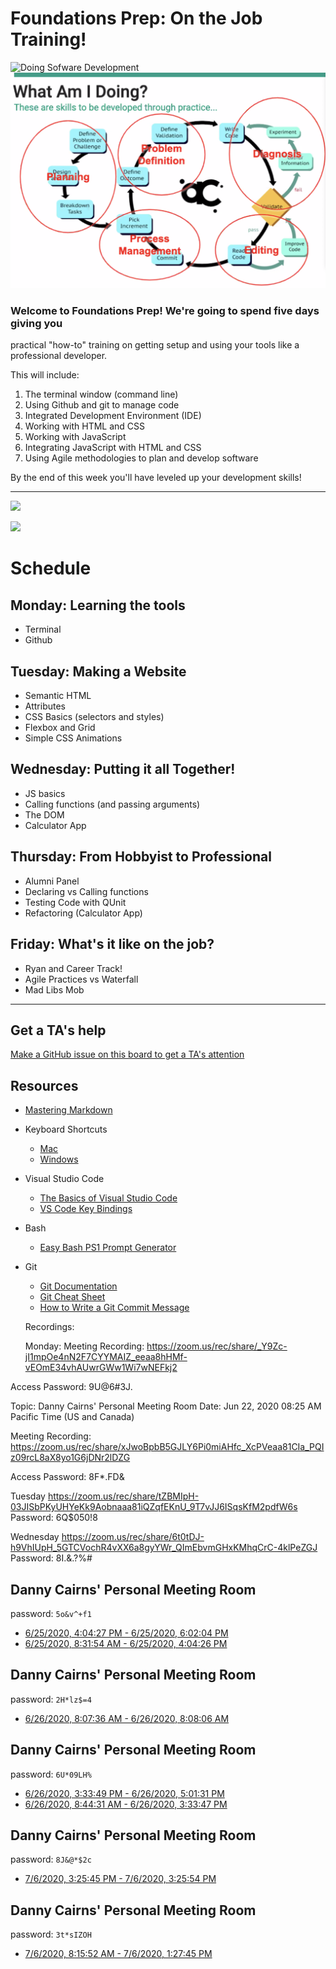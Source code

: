 # Foundations Prep: On the Job Training!

![Doing Sofware Development](./doing-sw-dev.png)
![](./planning.png)

### Welcome to Foundations Prep! We're going to spend five days giving you
practical "how-to" training on getting setup and using your tools like a
professional developer. 

This will include:
1. The terminal window (command line) 
1. Using Github and git to manage code
1. Integrated Development Environment (IDE)
1. Working with HTML and CSS
1. Working with JavaScript
1. Integrating JavaScript with HTML and CSS
1. Using Agile methodologies to plan and develop software

By the end of this week you'll have leveled up your development skills!

---

![](./agenda.png)

![](./learning.png)

# Schedule
## Monday: Learning the tools
- Terminal
-  Github

## Tuesday: Making a Website
 - Semantic HTML
 - Attributes 
 - CSS Basics (selectors and styles)
 - Flexbox and Grid
 - Simple CSS Animations

## Wednesday: Putting it all Together!
 - JS basics
 - Calling functions (and passing arguments)
 - The DOM 
 - Calculator App

## Thursday: From Hobbyist to Professional
 - Alumni Panel
  - Declaring vs Calling functions
  - Testing Code with QUnit
  - Refactoring (Calculator App)

## Friday: What's it like on the job?
  - Ryan and Career Track!
  - Agile Practices vs Waterfall
  - Mad Libs Mob

---

## Get a TA's help
[Make a GitHub issue on this board to get a TA's attention](https://github.com/alchemycodelab/ta-room-Foundations)


## Resources
* [Mastering Markdown](https://guides.github.com/features/mastering-markdown/)
* Keyboard Shortcuts
  * [Mac](http://www.danrodney.com/mac/)
  * [Windows](http://www.hongkiat.com/blog/100-keyboard-shortcuts-windows/)
* Visual Studio Code
  * [The Basics of Visual Studio Code](https://code.visualstudio.com/Docs/editor/codebasics)
  * [VS Code Key Bindings](http://www.hongkiat.com/blog/key-binding-management-visual-studio-code/)
* Bash
  * [Easy Bash PS1 Prompt Generator](https://ezprompt.net)
* Git
  * [Git Documentation](https://git-scm.com/docs)
  * [Git Cheat Sheet](https://www.git-tower.com/blog/git-cheat-sheet/)
  * [How to Write a Git Commit Message](http://chris.beams.io/posts/git-commit/)

  Recordings:

  Monday:
Meeting Recording:
https://zoom.us/rec/share/_Y9Zc-jI1mpOe4nN2F7CYYMAIZ_eeaa8hHMf-vEOmE34vhAUwrGWw1Wi7wNEFkj2

Access Password: 9U@6#3J.

Topic: Danny Cairns' Personal Meeting Room
Date: Jun 22, 2020 08:25 AM Pacific Time (US and Canada)

Meeting Recording:
https://zoom.us/rec/share/xJwoBpbB5GJLY6Pi0miAHfc_XcPVeaa81CIa_PQIz09rcL8aX8yo1G6jDNr2lDZG

Access Password: 8F*.FD&

Tuesday
https://zoom.us/rec/share/tZBMIpH-03JISbPKyUHYeKk9Aobnaaa81iQZqfEKnU_9T7vJJ6ISqsKfM2pdfW6s Password: 6Q$050!8

Wednesday
https://zoom.us/rec/share/6t0tDJ-h9VhIUpH_5GTCVochR4vXX6a8gyYWr_QImEbvmGHxKMhqCrC-4klPeZGJ Password: 8I.&.?%#


## Danny Cairns' Personal Meeting Room

password: `5o&v^+f1`

* [6/25/2020, 4:04:27 PM - 6/25/2020, 6:02:04 PM](https://zoom.us/rec/play/7sAtJuyp-Go3SYCQ4QSDUaBwW9W5LqOsgHNPqKcNyUywACYCMVejNbVBZrSnDvlOjStCv_F1WlndMigf)
* [6/25/2020, 8:31:54 AM - 6/25/2020, 4:04:26 PM](https://zoom.us/rec/play/vJIlc72h-203G9HBsgSDCvN7W43rK6Ks2yhI-fRYmU-1BXAHZFf1MLtAMLeOdLAWEglOz1bNh0_S5-i4)

## Danny Cairns' Personal Meeting Room

password: `2H*lz$=4`

* [6/26/2020, 8:07:36 AM - 6/26/2020, 8:08:06 AM](https://zoom.us/rec/play/tZwoI-r-_zg3TNOWuASDVvd4W43pK66s0nQfqKBZyka9VHcLM1SuZrYVYbZy_QOKVEg5xpSBTkJMK2Qg)

## Danny Cairns' Personal Meeting Room

password: `6U*09LH%`

* [6/26/2020, 3:33:49 PM - 6/26/2020, 5:01:31 PM](https://zoom.us/rec/play/tJEsI-j7pjo3TNGc5QSDC_B5W9W6eP6s0XRI_PMFmE-yAnUAYVKjZrBDYuCFmOURM-ETg7OsMGjW7nzM)
* [6/26/2020, 8:44:31 AM - 6/26/2020, 3:33:47 PM](https://zoom.us/rec/play/750sd7r-rGk3HYCXsQSDCvFxW9XsJ_-s1SBMr_sLzB60BiIAYFf1b-cTauT8gduoiXqu886doMzviVnX)

## Danny Cairns' Personal Meeting Room

password: `8J&@*$2c`

* [7/6/2020, 3:25:45 PM - 7/6/2020, 3:25:54 PM](https://zoom.us/rec/play/uZYrc7-h-D83GtOTtwSDVKcrW47seKis1iMb_aYLzxy3W3VSYwenY7pEY-TwtkPYBTrVpCc9ngJISOyC)

## Danny Cairns' Personal Meeting Room

password: `3t*sIZOH`

* [7/6/2020, 8:15:52 AM - 7/6/2020, 1:27:45 PM](https://zoom.us/rec/play/6ZN8JOj-rzs3TNWV5gSDBf57W9W5e6ys0XAb8_QIzEiwWiFXYVP3brIRZevGHUDvSuMHErvvw4y0l5My)